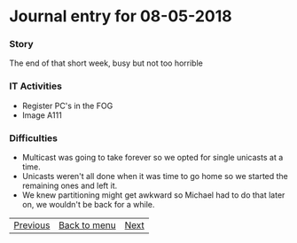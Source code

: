 # Journal entry for 08-05-2018

### Story

The end of that short week, busy but not too horrible

### IT Activities

- Register PC's in the FOG
- Image A111

### Difficulties

- Multicast was going to take forever so we opted for single unicasts at a time.
- Unicasts weren't all done when it was time to go home so we started the remaining ones and left it.
- We knew partitioning might get awkward so Michael had to do that later on, we wouldn't be back for a while.

<table><tr><td><a href="07-05.html">Previous</a></td><td><a href="../">Back to menu</a></td><td><a href="14-05.html">Next</a></td></tr></table>
